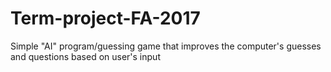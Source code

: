 # Term-project-FA-2017
Simple "AI" program/guessing game that improves the computer's guesses and questions based on user's input
